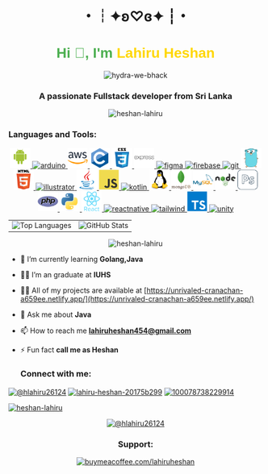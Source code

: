 <h1 align="center">
 ・┆✦ʚ♡ɞ✦ ┆・
</h1>


<h1 align="center" style="color:#4CAF50; font-family: 'Arial', sans-serif;">
  Hi 👋, I'm <span style="color:#FFD700;">Lahiru Heshan</span>
</h1>

<p align="center">
  <img src="https://github.com/user-attachments/assets/6537d65b-5136-4299-b3d0-b66e0d2b56cf" alt="hydra-we-bhack" />
</p>



<h3 align="center">A passionate Fullstack developer from Sri Lanka</h3>

<p align="center"> <img src="https://komarev.com/ghpvc/?username=heshan-lahiru&label=Profile%20views&color=0e75b6&style=flat" alt="heshan-lahiru" /> </p>






<h3 align="left">Languages and Tools:</h3>
<p align="center"> <a href="https://developer.android.com" target="_blank" rel="noreferrer"> <img src="https://raw.githubusercontent.com/devicons/devicon/master/icons/android/android-original-wordmark.svg" alt="android" width="40" height="40"/> </a> <a href="https://www.arduino.cc/" target="_blank" rel="noreferrer"> <img src="https://cdn.worldvectorlogo.com/logos/arduino-1.svg" alt="arduino" width="40" height="40"/> </a> <a href="https://aws.amazon.com" target="_blank" rel="noreferrer"> <img src="https://raw.githubusercontent.com/devicons/devicon/master/icons/amazonwebservices/amazonwebservices-original-wordmark.svg" alt="aws" width="40" height="40"/> </a> <a href="https://www.cprogramming.com/" target="_blank" rel="noreferrer"> <img src="https://raw.githubusercontent.com/devicons/devicon/master/icons/c/c-original.svg" alt="c" width="40" height="40"/> </a> <a href="https://www.w3schools.com/css/" target="_blank" rel="noreferrer"> <img src="https://raw.githubusercontent.com/devicons/devicon/master/icons/css3/css3-original-wordmark.svg" alt="css3" width="40" height="40"/> </a> <a href="https://expressjs.com" target="_blank" rel="noreferrer"> <img src="https://raw.githubusercontent.com/devicons/devicon/master/icons/express/express-original-wordmark.svg" alt="express" width="40" height="40"/> </a> <a href="https://www.figma.com/" target="_blank" rel="noreferrer"> <img src="https://www.vectorlogo.zone/logos/figma/figma-icon.svg" alt="figma" width="40" height="40"/> </a> <a href="https://firebase.google.com/" target="_blank" rel="noreferrer"> <img src="https://www.vectorlogo.zone/logos/firebase/firebase-icon.svg" alt="firebase" width="40" height="40"/> </a> <a href="https://git-scm.com/" target="_blank" rel="noreferrer"> <img src="https://www.vectorlogo.zone/logos/git-scm/git-scm-icon.svg" alt="git" width="40" height="40"/> </a> <a href="https://golang.org" target="_blank" rel="noreferrer"> <img src="https://raw.githubusercontent.com/devicons/devicon/master/icons/go/go-original.svg" alt="go" width="40" height="40"/> </a> <a href="https://www.w3.org/html/" target="_blank" rel="noreferrer"> <img src="https://raw.githubusercontent.com/devicons/devicon/master/icons/html5/html5-original-wordmark.svg" alt="html5" width="40" height="40"/> </a> <a href="https://www.adobe.com/in/products/illustrator.html" target="_blank" rel="noreferrer"> <img src="https://www.vectorlogo.zone/logos/adobe_illustrator/adobe_illustrator-icon.svg" alt="illustrator" width="40" height="40"/> </a> <a href="https://www.java.com" target="_blank" rel="noreferrer"> <img src="https://raw.githubusercontent.com/devicons/devicon/master/icons/java/java-original.svg" alt="java" width="40" height="40"/> </a> <a href="https://developer.mozilla.org/en-US/docs/Web/JavaScript" target="_blank" rel="noreferrer"> <img src="https://raw.githubusercontent.com/devicons/devicon/master/icons/javascript/javascript-original.svg" alt="javascript" width="40" height="40"/> </a> <a href="https://kotlinlang.org" target="_blank" rel="noreferrer"> <img src="https://www.vectorlogo.zone/logos/kotlinlang/kotlinlang-icon.svg" alt="kotlin" width="40" height="40"/> </a> <a href="https://www.linux.org/" target="_blank" rel="noreferrer"> <img src="https://raw.githubusercontent.com/devicons/devicon/master/icons/linux/linux-original.svg" alt="linux" width="40" height="40"/> </a> <a href="https://www.mongodb.com/" target="_blank" rel="noreferrer"> <img src="https://raw.githubusercontent.com/devicons/devicon/master/icons/mongodb/mongodb-original-wordmark.svg" alt="mongodb" width="40" height="40"/> </a> <a href="https://www.mysql.com/" target="_blank" rel="noreferrer"> <img src="https://raw.githubusercontent.com/devicons/devicon/master/icons/mysql/mysql-original-wordmark.svg" alt="mysql" width="40" height="40"/> </a> <a href="https://nodejs.org" target="_blank" rel="noreferrer"> <img src="https://raw.githubusercontent.com/devicons/devicon/master/icons/nodejs/nodejs-original-wordmark.svg" alt="nodejs" width="40" height="40"/> </a> <a href="https://www.photoshop.com/en" target="_blank" rel="noreferrer"> <img src="https://raw.githubusercontent.com/devicons/devicon/master/icons/photoshop/photoshop-line.svg" alt="photoshop" width="40" height="40"/> </a> <a href="https://www.php.net" target="_blank" rel="noreferrer"> <img src="https://raw.githubusercontent.com/devicons/devicon/master/icons/php/php-original.svg" alt="php" width="40" height="40"/> </a> <a href="https://www.python.org" target="_blank" rel="noreferrer"> <img src="https://raw.githubusercontent.com/devicons/devicon/master/icons/python/python-original.svg" alt="python" width="40" height="40"/> </a> <a href="https://reactjs.org/" target="_blank" rel="noreferrer"> <img src="https://raw.githubusercontent.com/devicons/devicon/master/icons/react/react-original-wordmark.svg" alt="react" width="40" height="40"/> </a> <a href="https://reactnative.dev/" target="_blank" rel="noreferrer"> <img src="https://reactnative.dev/img/header_logo.svg" alt="reactnative" width="40" height="40"/> </a> <a href="https://tailwindcss.com/" target="_blank" rel="noreferrer"> <img src="https://www.vectorlogo.zone/logos/tailwindcss/tailwindcss-icon.svg" alt="tailwind" width="40" height="40"/> </a> <a href="https://www.typescriptlang.org/" target="_blank" rel="noreferrer"> <img src="https://raw.githubusercontent.com/devicons/devicon/master/icons/typescript/typescript-original.svg" alt="typescript" width="40" height="40"/> </a> <a href="https://unity.com/" target="_blank" rel="noreferrer"> <img src="https://www.vectorlogo.zone/logos/unity3d/unity3d-icon.svg" alt="unity" width="40" height="40"/> </a> </p>



<table align="center">
  <tr>
    <td align="center">
      <img src="https://github-readme-stats.vercel.app/api/top-langs?username=heshan-lahiru&show_icons=true&locale=en&layout=compact&theme=dark" alt="Top Languages" style="width: 500px; height: 130px;" />
    </td>
    <td align="center">
      <img src="https://github-readme-stats.vercel.app/api?username=heshan-lahiru&show_icons=true&locale=en&theme=dark" alt="GitHub Stats" style="width: 500px; height: 130px;" />
    </td>
  </tr>
</table>

<p align="center">
  <img src="https://github-readme-streak-stats.herokuapp.com/?user=heshan-lahiru&theme=dark" alt="heshan-lahiru" />
</p>



- 🌱 I’m currently learning **Golang,Java**

- 🧑‍🎓 I’m an graduate at **IUHS**

- 👨‍💻 All of my projects are available at [https://unrivaled-cranachan-a659ee.netlify.app/](https://unrivaled-cranachan-a659ee.netlify.app/)

- 💬 Ask me about **Java**

- 📫 How to reach me **lahiruheshan454@gmail.com**

- ⚡ Fun fact **call me as Heshan**


  <h3 align="left">Connect with me:</h3>
<p align="left">
<a href="https://twitter.com/@hlahiru26124" target="blank"><img align="center" src="https://raw.githubusercontent.com/rahuldkjain/github-profile-readme-generator/master/src/images/icons/Social/twitter.svg" alt="@hlahiru26124" height="30" width="40" /></a>
<a href="https://linkedin.com/in/lahiru-heshan-20175b299" target="blank"><img align="center" src="https://raw.githubusercontent.com/rahuldkjain/github-profile-readme-generator/master/src/images/icons/Social/linked-in-alt.svg" alt="lahiru-heshan-20175b299" height="30" width="40" /></a>
<a href="https://fb.com/100078738229914" target="blank"><img align="center" src="https://raw.githubusercontent.com/rahuldkjain/github-profile-readme-generator/master/src/images/icons/Social/facebook.svg" alt="100078738229914" height="30" width="40" /></a>
</p>

<p align="left"> <a href="https://github.com/ryo-ma/github-profile-trophy"><img src="https://github-profile-trophy.vercel.app/?username=heshan-lahiru" alt="heshan-lahiru" /></a> </p>

<p align="center"> <a href="https://twitter.com/@hlahiru26124" target="blank"><img src="https://img.shields.io/twitter/follow/@hlahiru26124?logo=twitter&style=for-the-badge" alt="@hlahiru26124" /></a> </p>

<h3 align="center">Support:</h3>
 <p align="center">
  <a href="https://www.buymeacoffee.com/buymeacoffee.com/lahiruheshan">
    <img src="https://cdn.buymeacoffee.com/buttons/v2/default-yellow.png" height="50" width="210" alt="buymeacoffee.com/lahiruheshan" />
  </a>
</p>
   <br><br>
